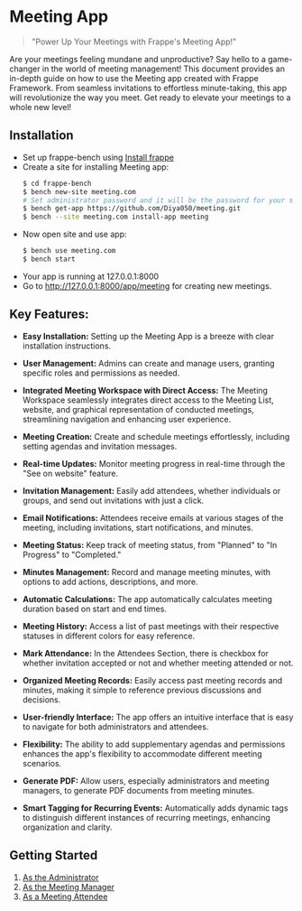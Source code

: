 # Meeting App

>"Power Up Your Meetings with Frappe's Meeting App!"

Are your meetings feeling mundane and unproductive? Say hello to a game-changer in the world of meeting management! This document provides an in-depth guide on how to use the Meeting app created with Frappe Framework. From seamless invitations to effortless minute-taking, this app will revolutionize the way you meet. Get ready to elevate your meetings to a whole new level!

## Installation

- Set up frappe-bench using [Install frappe](https://github.com/D-codE-Hub/Frappe-ERPNext-Version-14--in-Ubuntu-22.04-LTS)
- Create a site for installing Meeting app:
  ```bash
  $ cd frappe-bench
  $ bench new-site meeting.com
  # Set administrator password and it will be the password for your site with username "administrator"
  $ bench get-app https://github.com/Diya050/meeting.git
  $ bench --site meeting.com install-app meeting
  ```
- Now open site and use app:
  ```bash
  $ bench use meeting.com
  $ bench start
  ```
- Your app is running at 127.0.0.1:8000
- Go to http://127.0.0.1:8000/app/meeting for creating new meetings.

## Key Features:
- **Easy Installation:** Setting up the Meeting App is a breeze with clear installation instructions.

- **User Management:** Admins can create and manage users, granting specific roles and permissions as needed.
  
- **Integrated Meeting Workspace with Direct Access:** The Meeting Workspace seamlessly integrates direct access to the Meeting List, website, and graphical representation of conducted meetings, streamlining navigation and enhancing user experience.

- **Meeting Creation:** Create and schedule meetings effortlessly, including setting agendas and invitation messages.

- **Real-time Updates:** Monitor meeting progress in real-time through the "See on website" feature.

- **Invitation Management:** Easily add attendees, whether individuals or groups, and send out invitations with just a click.

- **Email Notifications:** Attendees receive emails at various stages of the meeting, including invitations, start notifications, and minutes.

- **Meeting Status:** Keep track of meeting status, from "Planned" to "In Progress" to "Completed."

- **Minutes Management:** Record and manage meeting minutes, with options to add actions, descriptions, and more.

- **Automatic Calculations:** The app automatically calculates meeting duration based on start and end times.

- **Meeting History:** Access a list of past meetings with their respective statuses in different colors for easy reference.

- **Mark Attendance:** In the Attendees Section, there is checkbox for whether invitation accepted or not and whether meeting attended or not.

- **Organized Meeting Records:** Easily access past meeting records and minutes, making it simple to reference previous discussions and decisions.

- **User-friendly Interface:** The app offers an intuitive interface that is easy to navigate for both administrators and attendees.

- **Flexibility:** The ability to add supplementary agendas and permissions enhances the app's flexibility to accommodate different meeting scenarios.

- **Generate PDF:** Allow users, especially administrators and meeting managers, to generate PDF documents from meeting minutes.

- **Smart Tagging for Recurring Events:** Automatically adds dynamic tags to distinguish different instances of recurring meetings, enhancing organization and clarity.


## Getting Started

1. [As the Administrator](manuals./administrator.md)
2. [As the Meeting Manager](manuals./manager.md)
3. [As a Meeting Attendee](manuals./attendee.md)

